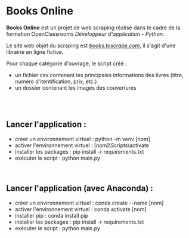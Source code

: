 # Books Online

**Books Online** est un projet de web scraping réalisé dans le cadre de la formation OpenClassrooms *Développeur d'application - Python*.

Le site web objet du scraping est [*books.toscrape.com*](http://books.toscrape.com/index.html), il s'agit d'une librairie en ligne fictive.

Pour chaque catégorie d'ouvrage, le script créé :
- un fichier csv contenant les principales informations des livres (titre, numéro d'itentification, prix, etc.)
- un dossier contenant les images des couvertures
<br/>
<br/>

## Lancer l'application :
- créer un environnement virtuel : python -m venv [nom]
- activer l'environnement virtuel : [nom]\Scripts\activate
- installer les packages : pip install -r requirements.txt
- exécuter le script : python main.py

<br/>

## Lancer l'application (avec Anaconda) :
- créer un environnement virtuel : conda create --name [nom]
- activer l'environnement virtuel : conda activate [nom]
- installer pip : conda install pip
- installer les packages : pip install -r requirements.txt
- exécuter le script : python main.py